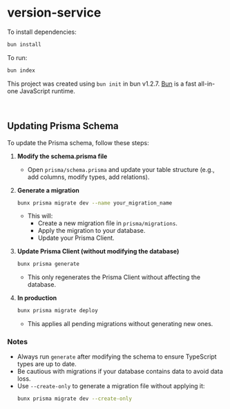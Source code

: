 # version-service

To install dependencies:

```bash
bun install
```

To run:

```bash
bun index
```

This project was created using `bun init` in bun v1.2.7. [Bun](https://bun.sh) is a fast all-in-one JavaScript runtime.

&nbsp;

## Updating Prisma Schema

To update the Prisma schema, follow these steps:

1. **Modify the schema.prisma file**  
   - Open `prisma/schema.prisma` and update your table structure (e.g., add columns, modify types, add relations).

2. **Generate a migration**  
   ```bash
   bunx prisma migrate dev --name your_migration_name
   ```
   - This will:
     - Create a new migration file in `prisma/migrations`.
     - Apply the migration to your database.
     - Update your Prisma Client.

3. **Update Prisma Client (without modifying the database)**  
   ```bash
   bunx prisma generate
   ```
   - This only regenerates the Prisma Client without affecting the database.

4. **In production**  
   ```bash
   bunx prisma migrate deploy
   ```
   - This applies all pending migrations without generating new ones.

### Notes
- Always run `generate` after modifying the schema to ensure TypeScript types are up to date.
- Be cautious with migrations if your database contains data to avoid data loss.
- Use `--create-only` to generate a migration file without applying it:
  ```bash
  bunx prisma migrate dev --create-only
  ```
